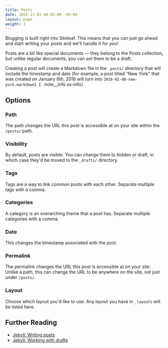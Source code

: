 ```yaml
---
title: Posts
date: 2015-11-03 08:01:00 -05:00
layout: page
weight: 2
---
```



Blogging is built right into Siteleaf. This means that you can just go ahead and start writing your posts and we'll handle it for you!

Posts are a bit like special documents — they belong to the Posts collection, but unlike regular documents, you can set them to be a draft.

Creating a post will create a Markdown file in the `_posts/` directory that will include the timestamp and date (for example, a post titled "New York" that was created on January 6th, 2016 will turn into `2016-01-06-new-york.markdown`).
{: .note__info.ss-info}

## Options

### Path

The path changes the URL this post is accessible at on your site within the `/posts/` path.

### Visibility

By default, posts are visible. You can change them to hidden or draft, in which case they'd be moved to the `_drafts/` directory.

### Tags

Tags are a way to link common posts with each other. Separate multiple tags with a comma.

### Categories

A category is an overarching theme that a post has. Separate multiple categories with a comma.

### Date

This changes the timestamp associated with the post.

### Permalink

The permalink changes the URL this post is accessible at on your site. Unlike a path, this can change the URL to be anywhere on the site, not just under `/posts/`.

### Layout

Choose which layout you'd like to use. Any layout you have in `_layouts` will be listed here.

## Further Reading

- [Jekyll: Writing posts](http://jekyllrb.com/docs/posts/)
- [Jekyll: Working with drafts](http://jekyllrb.com/docs/drafts/)
